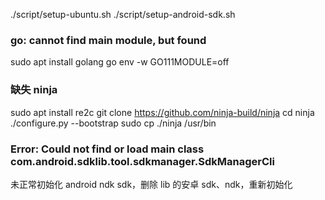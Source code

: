 ./script/setup-ubuntu.sh
./script/setup-android-sdk.sh
### go: cannot find main module, but found

sudo apt install golang
go env -w GO111MODULE=off

### 缺失 ninja

sudo apt install re2c
git clone  https://github.com/ninja-build/ninja
cd ninja
./configure.py --bootstrap
sudo cp ./ninja  /usr/bin

### Error: Could not find or load main class com.android.sdklib.tool.sdkmanager.SdkManagerCli
未正常初始化 android ndk sdk，删除 lib 的安卓 sdk、ndk，重新初始化